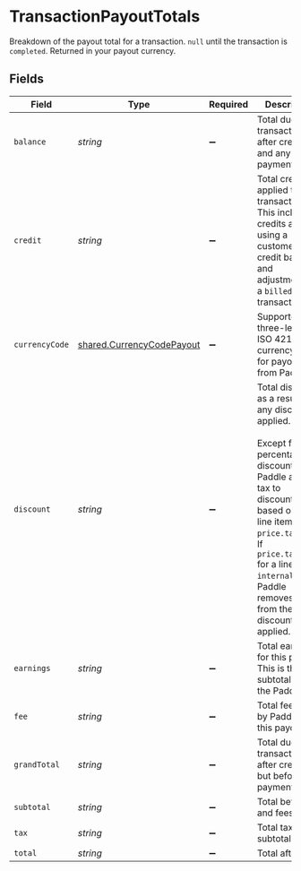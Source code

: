 # TransactionPayoutTotals

Breakdown of the payout total for a transaction. `null` until the transaction is `completed`. Returned in your payout currency.


## Fields

| Field                                                                                                                                                                                                                                                            | Type                                                                                                                                                                                                                                                             | Required                                                                                                                                                                                                                                                         | Description                                                                                                                                                                                                                                                      | Example                                                                                                                                                                                                                                                          |
| ---------------------------------------------------------------------------------------------------------------------------------------------------------------------------------------------------------------------------------------------------------------- | ---------------------------------------------------------------------------------------------------------------------------------------------------------------------------------------------------------------------------------------------------------------- | ---------------------------------------------------------------------------------------------------------------------------------------------------------------------------------------------------------------------------------------------------------------- | ---------------------------------------------------------------------------------------------------------------------------------------------------------------------------------------------------------------------------------------------------------------- | ---------------------------------------------------------------------------------------------------------------------------------------------------------------------------------------------------------------------------------------------------------------- |
| `balance`                                                                                                                                                                                                                                                        | *string*                                                                                                                                                                                                                                                         | :heavy_minus_sign:                                                                                                                                                                                                                                               | Total due on a transaction after credits and any payments.                                                                                                                                                                                                       | 16500                                                                                                                                                                                                                                                            |
| `credit`                                                                                                                                                                                                                                                         | *string*                                                                                                                                                                                                                                                         | :heavy_minus_sign:                                                                                                                                                                                                                                               | Total credit applied to this transaction. This includes credits applied using a customer's credit balance and adjustments to a `billed` transaction.                                                                                                             | 0                                                                                                                                                                                                                                                                |
| `currencyCode`                                                                                                                                                                                                                                                   | [shared.CurrencyCodePayout](../../models/shared/currencycodepayout.md)                                                                                                                                                                                           | :heavy_minus_sign:                                                                                                                                                                                                                                               | Supported three-letter ISO 4217 currency code for payouts from Paddle.                                                                                                                                                                                           |                                                                                                                                                                                                                                                                  |
| `discount`                                                                                                                                                                                                                                                       | *string*                                                                                                                                                                                                                                                         | :heavy_minus_sign:                                                                                                                                                                                                                                               | Total discount as a result of any discounts applied.<br/><br/>Except for percentage discounts, Paddle applies tax to discounts based on the line item `price.tax_mode`. If `price.tax_mode` for a line item is `internal`, Paddle removes tax from the discount applied. | 0                                                                                                                                                                                                                                                                |
| `earnings`                                                                                                                                                                                                                                                       | *string*                                                                                                                                                                                                                                                         | :heavy_minus_sign:                                                                                                                                                                                                                                               | Total earnings for this payout. This is the subtotal minus the Paddle fee.                                                                                                                                                                                       | 15675                                                                                                                                                                                                                                                            |
| `fee`                                                                                                                                                                                                                                                            | *string*                                                                                                                                                                                                                                                         | :heavy_minus_sign:                                                                                                                                                                                                                                               | Total fee taken by Paddle for this payout.                                                                                                                                                                                                                       | 825                                                                                                                                                                                                                                                              |
| `grandTotal`                                                                                                                                                                                                                                                     | *string*                                                                                                                                                                                                                                                         | :heavy_minus_sign:                                                                                                                                                                                                                                               | Total due on a transaction after credits but before any payments.                                                                                                                                                                                                | 16500                                                                                                                                                                                                                                                            |
| `subtotal`                                                                                                                                                                                                                                                       | *string*                                                                                                                                                                                                                                                         | :heavy_minus_sign:                                                                                                                                                                                                                                               | Total before tax and fees.                                                                                                                                                                                                                                       | 15000                                                                                                                                                                                                                                                            |
| `tax`                                                                                                                                                                                                                                                            | *string*                                                                                                                                                                                                                                                         | :heavy_minus_sign:                                                                                                                                                                                                                                               | Total tax on the subtotal.                                                                                                                                                                                                                                       | 1500                                                                                                                                                                                                                                                             |
| `total`                                                                                                                                                                                                                                                          | *string*                                                                                                                                                                                                                                                         | :heavy_minus_sign:                                                                                                                                                                                                                                               | Total after tax.                                                                                                                                                                                                                                                 | 16500                                                                                                                                                                                                                                                            |